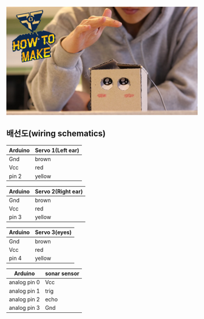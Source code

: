 [![](https://github.com/KongdoleProduction/ShyBox/blob/master/thumbnail.png)](https://www.youtube.com/watch?v=MWuG9GowW5o)

## 배선도(wiring schematics)

Arduino | Servo 1(Left ear)
--- | ---
Gnd | brown
Vcc | red
pin 2 | yellow

Arduino | Servo 2(Right ear)
--- | ---
Gnd | brown
Vcc | red
pin 3 | yellow

Arduino | Servo 3(eyes)
--- | ---
Gnd | brown
Vcc | red
pin 4 | yellow

Arduino | sonar sensor
--- | ---
analog pin 0 | Vcc
analog pin 1 | trig
analog pin 2 | echo
analog pin 3 | Gnd

